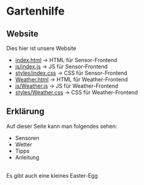 # Gartenhilfe
## Website
Dies hier ist unsere Website
- <a href="index.html">index.html</a> &rarr; HTML für Sensor-Frontend
- <a href="js/index.js">js/index.js</a> &rarr; JS für Sensor-Frontend
- <a href="styles/index.css">styles/index.css</a> &rarr; CSS für Sensor-Frontend
- <a href="Weather.html">Weather.html</a> &rarr; HTML für Weather-Frontend
- <a href="js/Weather.js">js/Weather.js</a> &rarr; JS für Weather-Frontend
- <a href="styles/Weather.css">styles/Weather.css</a> &rarr; CSS für Weather-Frontend

## Erklärung
Auf dieser Seite kann man folgendes sehen:
- Sensoren
- Wetter
- Tipps
- Anleitung

<br>Es gibt auch eine kleines Easter-Egg
